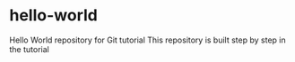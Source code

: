 # hello-world

Hello World repository for Git tutorial
This repository is built step by step in the tutorial
